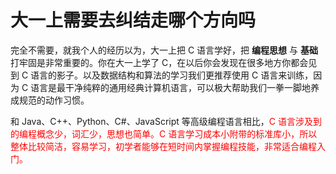 # 大一上需要去纠结走哪个方向吗

完全不需要，就我个人的经历以为，大一上把 C 语言学好，把 **编程思想** 与 **基础** 打牢固是非常重要的。你在大一上学了 C，在以后你会发现在很多地方你都会见到 C 语言的影子。以及数据结构和算法的学习我们更推荐使用 C 语言来训练，因为 C 语言是最干净纯粹的通用经典计算机语言，可以极大帮助我们一拳一脚地养成规范的动作习惯。

和 Java、C++、Python、C#、JavaScript 等高级编程语言相比，<font color='red'>C 语言涉及到的编程概念少，词汇少，思想也简单。C 语言学习成本小附带的标准库小，所以整体比较简洁，容易学习，初学者能够在短时间内掌握编程技能，非常适合编程入门。</font>